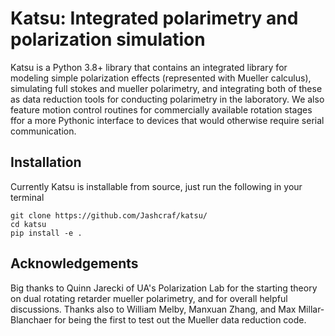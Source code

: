 # Katsu: Integrated polarimetry and polarization simulation

Katsu is a Python 3.8+ library that contains an integrated library for modeling simple polarization effects (represented with Mueller calculus), simulating full stokes and mueller polarimetry, and integrating both of these as data reduction tools for conducting polarimetry in the laboratory. We also feature motion control routines for commercially available rotation stages ffor a more Pythonic interface to devices that would otherwise require serial communication.

## Installation
Currently Katsu is installable from source, just run the following in your terminal
```
git clone https://github.com/Jashcraf/katsu/
cd katsu
pip install -e .
```

## Acknowledgements
Big thanks to Quinn Jarecki of UA's Polarization Lab for the starting theory on dual rotating retarder mueller polarimetry, and for overall helpful discussions. Thanks also to William Melby, Manxuan Zhang, and Max Millar-Blanchaer for being the first to test out the Mueller data reduction code.
